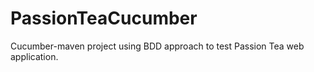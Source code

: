 # PassionTeaCucumber
Cucumber-maven project using BDD approach to test Passion Tea web application.
